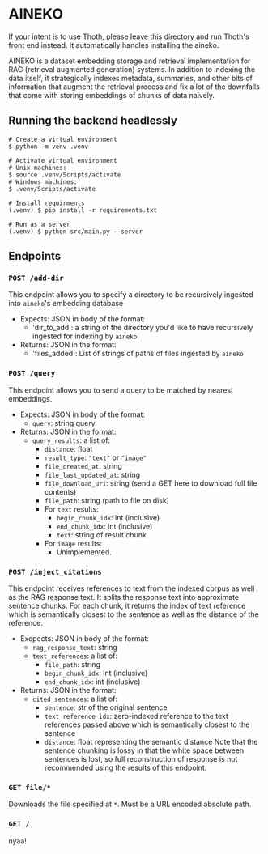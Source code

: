 # AINEKO
If your intent is to use Thoth, please leave this directory and run Thoth's front end instead. It automatically handles installing the aineko.

AINEKO is a dataset embedding storage and retrieval implementation for RAG (retrieval augmented generation) systems. In addition to indexing the data itself, it strategically indexes metadata, summaries, and other bits of information that augment the retrieval process and fix a lot of the downfalls that come with storing embeddings of chunks of data naively.

## Running the backend headlessly
```
# Create a virtual environment
$ python -m venv .venv

# Activate virtual environment
# Unix machines:
$ source .venv/Scripts/activate
# Windows machines:
$ .venv/Scripts/activate

# Install requirments
(.venv) $ pip install -r requirements.txt

# Run as a server
(.venv) $ python src/main.py --server

```

## Endpoints

### `POST /add-dir`
This endpoint allows you to specify a directory to be recursively ingested into `aineko`'s embedding database
- Expects: JSON in body of the format:
  - 'dir_to_add': a string of the directory you'd like to have recursively ingested for indexing by `aineko`
- Returns: JSON in the format:
  - 'files_added': List of strings of paths of files ingested by `aineko`

### `POST /query`
This endpoint allows you to send a query to be matched by nearest embeddings.
- Expects: JSON in body of the format:
  - `query`: string query
- Returns: JSON in the format:
  - `query_results`: a list of:
    - `distance`: float
    - `result_type`: `"text"` or `"image"`
    - `file_created_at`: string
    - `file_last_updated_at`: string
    - `file_download_uri`: string (send a GET here to download full file contents)
    - `file_path`: string (path to file on disk)
    - For `text` results:
        - `begin_chunk_idx`: int (inclusive)
        - `end_chunk_idx`: int (inclusive)
        - `text`: string of result chunk
    - For `image` results:
        - Unimplemented.

### `POST /inject_citations`
This endpoint receives references to text from the indexed corpus as well as the RAG response text. It splits the response text into approximate sentence chunks. For each chunk, it returns the index of text reference which is semantically closest to the sentence as well as the distance of the reference.
- Excpects: JSON in body of the format:
  - `rag_response_text`: string
  - `text_references`: a list of:
    - `file_path`: string
    - `begin_chunk_idx`: int (inclusive)
    - `end_chunk_idx`: int (inclusive)
- Returns: JSON in the format:
  - `cited_sentences`: a list of:
    - `sentence`: str of the original sentence
    - `text_reference_idx`: zero-indexed reference to the text references passed above which is semantically closest to the sentence
    - `distance`: float representing the semantic distance
Note that the sentence chunking is lossy in that the white space between sentences is lost, so full reconstruction of response is not recommended using the results of this endpoint.

### `GET file/*`
Downloads the file specified at `*`. Must be a URL encoded absolute path.

### `GET /`
nyaa!
